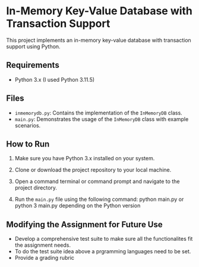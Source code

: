 # In-Memory Key-Value Database with Transaction Support
This project implements an in-memory key-value database with transaction support using Python.

## Requirements
- Python 3.x (I used Python 3.11.5)

## Files

- `inmemorydb.py`: Contains the implementation of the `InMemoryDB` class.
- `main.py`: Demonstrates the usage of the `InMemoryDB` class with example scenarios.

## How to Run

1. Make sure you have Python 3.x installed on your system.

2. Clone or download the project repository to your local machine.

3. Open a command terminal or command prompt and navigate to the project directory.

4. Run the `main.py` file using the following command: python main.py or python 3 main.py depending on the Python version


## Modifying the Assignment for Future Use
- Develop a comprehensive test suite to make sure all the functionalites fit the assignment needs.
- To do the test suite idea above a prgramming languages need to be set.
- Provide a grading rubric
